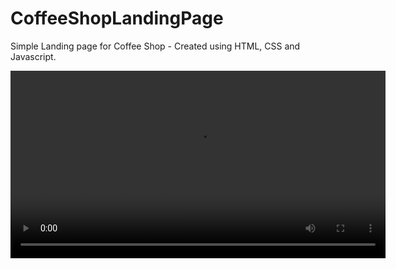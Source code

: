 # CoffeeShopLandingPage
Simple Landing page for Coffee Shop - Created using HTML, CSS and Javascript.

<video src ="https://github.com/JustinAdkins25/JustinAdkins25/assets/104293741/d61083ee-e567-4e72-9e0c-ff0c2e834cce" width ="600" height ="300" autoplay />;
#Wireframes
<img src = "https://github.com/JustinAdkins25/CoffeeShopLandingPage/assets/104293741/63a46817-f4dc-445c-b447-88a63ace34f8" />
